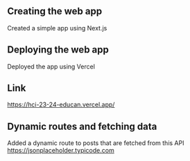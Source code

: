 ## Creating the web app
Created a simple app using Next.js

## Deploying the web app
Deployed the app using Vercel

## Link
https://hci-23-24-educan.vercel.app/

## Dynamic routes and fetching data
Added a dynamic route to posts that are fetched from this API https://jsonplaceholder.typicode.com


